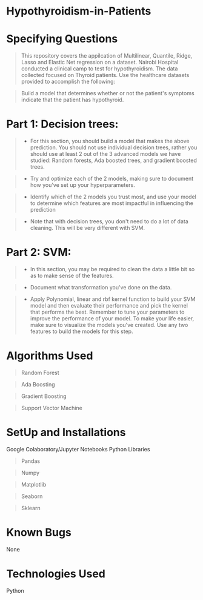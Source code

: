 # Hypothyroidism-in-Patients

# Specifying Questions
> This repository covers the appilcation of Multilinear, Quantile, Ridge, Lasso and Elastic Net regression on a dataset.
Nairobi Hospital conducted a clinical camp to test for hypothyroidism. The data collected focused on Thyroid patients. Use the healthcare datasets provided to accomplish the following:  

> Build a model that determines whether or not the patient's symptoms indicate that the patient has hypothyroid.

# Part 1: Decision trees:
> - For this section, you should build a model that makes the above prediction. You should not use individual decision trees, rather you should use at least 2 out of the 3 advanced models we have studied: Random forests, Ada boosted trees, and gradient boosted trees.

> - Try and optimize each of the 2 models, making sure to document how you've set up your hyperparameters.

> - Identify which of the 2 models you trust most, and use your model to determine which features are most impactful in influencing the prediction

> - Note that with decision trees, you don't need to do a lot of data cleaning. This will be very different with SVM.

# Part 2: SVM:

> - In this section, you may be required to clean the data a little bit so as to make sense of the features.

> - Document what transformation you've done on the data.

> - Apply Polynomial, linear and rbf kernel function to build your SVM model and then evaluate their performance and pick the kernel that performs the best. Remember to tune your parameters to improve the performance of your model. To make your life easier, make sure to visualize the models you've created. Use any two features to build the models for this step.

# Algorithms Used
> Random Forest

> Ada Boosting

> Gradient Boosting

> Support Vector Machine


# SetUp and Installations
Google Colaboratory/Jupyter Notebooks Python Libraries 

> Pandas 

> Numpy 

> Matplotlib 

> Seaborn 

> Sklearn

# Known Bugs
None

# Technologies Used
Python
